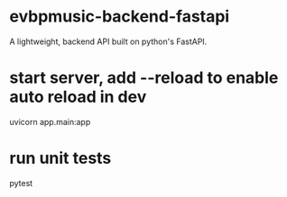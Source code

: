 # evbpmusic-backend-fastapi
A lightweight, backend API built on python's FastAPI.

# start server, add --reload to enable auto reload in dev
uvicorn app.main:app

# run unit tests
pytest